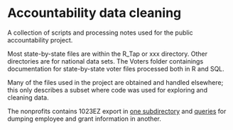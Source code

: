 # Accountability data cleaning
A collection of scripts and processing notes used for the public accountability project. 

Most state-by-state files are within the R_Tap or xxx directory. Other directories are for national data sets. The Voters folder containings documentation for state-by-state voter files processed both in R and SQL.

Many of the files used in the project are obtained and handled elsewhere; this only describes a subset where code was used for exploring and cleaning data. 

The nonprofits contains 1023EZ export in [one subdirectory](https://github.com/irworkshop/accountability_datacleaning/tree/master/nonprofits/1023EZ) and [queries](https://github.com/irworkshop/accountability_datacleaning/tree/master/nonprofits/nonprofit_queries) for dumping employee and grant information in another. 
